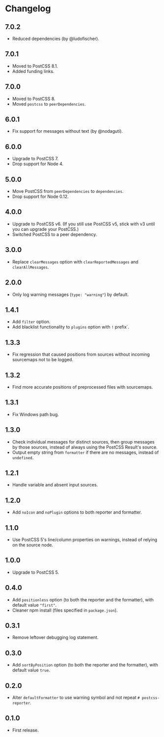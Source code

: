 # Changelog

## 7.0.2

- Reduced dependencies (by @ludofischer).

## 7.0.1

- Moved to PostCSS 8.1.
- Added funding links.

## 7.0.0

- Moved to PostCSS 8.
- Moved `postcss` to `peerDependencies`.

## 6.0.1

- Fix support for messages without text (by @nodaguti).

## 6.0.0

- Upgrade to PostCSS 7.
- Drop support for Node 4.

## 5.0.0

- Move PostCSS from `peerDependencies` to `dependencies`.
- Drop support for Node 0.12.

## 4.0.0

- Upgrade to PostCSS v6. (If you still use PostCSS v5, stick with v3 until you can upgrade your PostCSS.)
- Switched PostCSS to a peer dependency.

## 3.0.0

- Replace `clearMessages` option with `clearReportedMessages` and `clearAllMessages`.

## 2.0.0

- Only log warning messages (`type: "warning"`) by default.

## 1.4.1
- Add `filter` option.
- Add blacklist functionality to `plugins` option with `!` prefix`.

## 1.3.3
- Fix regression that caused positions from sources without incoming sourcemaps not to be logged.

## 1.3.2
- Find more accurate positions of preprocessed files with sourcemaps.

## 1.3.1
- Fix Windows path bug.

## 1.3.0
- Check individual messages for distinct sources, then group messages by those sources,
  instead of always using the PostCSS Result's source.
- Output empty string from `formatter` if there are no messages, instead of `undefined`.

## 1.2.1
- Handle variable and absent input sources.

## 1.2.0
- Add `noIcon` and `noPlugin` options to both reporter and formatter.

## 1.1.0
- Use PostCSS 5's line/column properties on warnings, instead of relying on the source node.

## 1.0.0
- Upgrade to PostCSS 5.

## 0.4.0
- Add `positionless` option (to both the reporter and the formatter), with default value `"first"`.
- Cleaner npm install (files specified in `package.json`).

## 0.3.1
- Remove leftover debugging log statement.

## 0.3.0
- Add `sortByPosition` option (to both the reporter and the formatter), with default value `true`.

## 0.2.0
- Alter `defaultFormatter` to use warning symbol and not repeat `# postcss-reporter`.

## 0.1.0
- First release.
